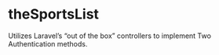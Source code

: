 # theSportsList
Utilizes Laravel’s “out of the box” controllers to implement Two Authentication methods. 

